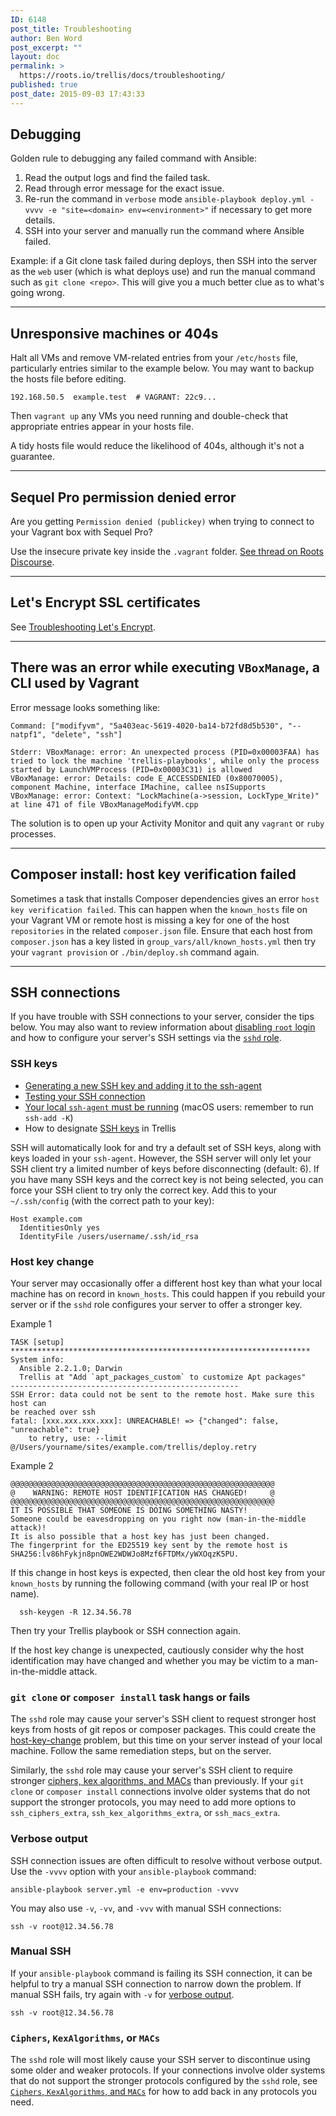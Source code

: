 ```yaml
---
ID: 6148
post_title: Troubleshooting
author: Ben Word
post_excerpt: ""
layout: doc
permalink: >
  https://roots.io/trellis/docs/troubleshooting/
published: true
post_date: 2015-09-03 17:43:33
---
```

## Debugging

Golden rule to debugging any failed command with Ansible:

1. Read the output logs and find the failed task.
2. Read through error message for the exact issue.
3. Re-run the command in `verbose` mode `ansible-playbook deploy.yml -vvvv -e "site=<domain> env=<environment>"` if necessary to get more details.
4. SSH into your server and manually run the command where Ansible failed.

Example: if a Git clone task failed during deploys, then SSH into the server as the `web` user (which is what deploys use) and run the manual command such as `git clone <repo>`. This will give you a much better clue as to what's going wrong.

<hr>

## Unresponsive machines or 404s

Halt all VMs and remove VM-related entries from your `/etc/hosts` file, particularly entries similar to the example below. You may want to backup the hosts file before editing.

```
192.168.50.5  example.test  # VAGRANT: 22c9...
```

Then `vagrant up` any VMs you need running and double-check that appropriate entries appear in your hosts file.

A tidy hosts file would reduce the likelihood of 404s, although it's not a guarantee.

<hr>

## Sequel Pro permission denied error

Are you getting `Permission denied (publickey)` when trying to connect to your Vagrant box with Sequel Pro?

Use the insecure private key inside the `.vagrant` folder. [See thread on Roots Discourse](https://discourse.roots.io/t/sequel-pro-ssh-to-vagrant/4683/26).

<hr>

## Let's Encrypt SSL certificates

See [Troubleshooting Let's Encrypt](https://roots.io/trellis/docs/ssl/#troubleshooting-lets-encrypt).

<hr>

## There was an error while executing `VBoxManage`, a CLI used by Vagrant

Error message looks something like:

```
Command: ["modifyvm", "5a403eac-5619-4020-ba14-b72fd8d5b530", "--natpf1", "delete", "ssh"]

Stderr: VBoxManage: error: An unexpected process (PID=0x00003FAA) has tried to lock the machine 'trellis-playbooks', while only the process started by LaunchVMProcess (PID=0x00003C31) is allowed
VBoxManage: error: Details: code E_ACCESSDENIED (0x80070005), component Machine, interface IMachine, callee nsISupports
VBoxManage: error: Context: "LockMachine(a->session, LockType_Write)" at line 471 of file VBoxManageModifyVM.cpp
```

The solution is to open up your Activity Monitor and quit any `vagrant` or `ruby` processes.

<hr>

## Composer install: host key verification failed

Sometimes a task that installs Composer dependencies gives an error `host key verification failed`. This can happen when the `known_hosts` file on your Vagrant VM or remote host is missing a key for one of the host `repositories` in the related `composer.json` file. Ensure that each host from `composer.json` has a key listed in `group_vars/all/known_hosts.yml` then try your `vagrant provision` or `./bin/deploy.sh` command again.

<hr>

## SSH connections

If you have trouble with SSH connections to your server, consider the tips below. You may also want to review information about [disabling `root` login](https://roots.io/trellis/docs/security/#locking-down-root) and how to configure your server's SSH settings via the [`sshd` role](https://github.com/roots/trellis/tree/master/roles/sshd).

### SSH keys

* [Generating a new SSH key and adding it to the ssh-agent](https://help.github.com/articles/generating-a-new-ssh-key-and-adding-it-to-the-ssh-agent/)
* [Testing your SSH connection](https://help.github.com/articles/testing-your-ssh-connection/)
* [Your local `ssh-agent` must be running](https://developer.github.com/guides/using-ssh-agent-forwarding/#your-local-ssh-agent-must-be-running) (macOS users: remember to run `ssh-add -K`)
* How to designate [SSH keys](https://roots.io/trellis/docs/ssh-keys/) in Trellis

SSH will automatically look for and try a default set of SSH keys, along with keys loaded in your `ssh-agent`. However, the SSH server will only let your SSH client try a limited number of keys before disconnecting (default: 6). If you have many SSH keys and the correct key is not being selected, you can force your SSH client to try only the correct key. Add this to your `~/.ssh/config` (with the correct path to your key):

```
Host example.com
  IdentitiesOnly yes
  IdentityFile /users/username/.ssh/id_rsa
```

### Host key change

Your server may occasionally offer a different host key than what your local machine has on record in `known_hosts`. This could happen if you rebuild your server or if the `sshd` role configures your server to offer a stronger key.

Example 1

```
TASK [setup] *******************************************************************
System info:
  Ansible 2.2.1.0; Darwin
  Trellis at "Add `apt_packages_custom` to customize Apt packages"
---------------------------------------------------
SSH Error: data could not be sent to the remote host. Make sure this host can
be reached over ssh
fatal: [xxx.xxx.xxx.xxx]: UNREACHABLE! => {"changed": false, "unreachable": true}
    to retry, use: --limit @/Users/yourname/sites/example.com/trellis/deploy.retry
```

Example 2

```
@@@@@@@@@@@@@@@@@@@@@@@@@@@@@@@@@@@@@@@@@@@@@@@@@@@@@@@@@@@
@    WARNING: REMOTE HOST IDENTIFICATION HAS CHANGED!     @
@@@@@@@@@@@@@@@@@@@@@@@@@@@@@@@@@@@@@@@@@@@@@@@@@@@@@@@@@@@
IT IS POSSIBLE THAT SOMEONE IS DOING SOMETHING NASTY!
Someone could be eavesdropping on you right now (man-in-the-middle attack)!
It is also possible that a host key has just been changed.
The fingerprint for the ED25519 key sent by the remote host is
SHA256:lv86hFykjn8pnOWE2WDWJo8Mzf6FTDMx/yWXOqzK5PU.
```

If this change in host keys is expected, then clear the old host key from your `known_hosts` by running the following command (with your real IP or host name).

```
  ssh-keygen -R 12.34.56.78
```

Then try your Trellis playbook or SSH connection again.

If the host key change is unexpected, cautiously consider why the host identification may have changed and whether you may be victim to a man-in-the-middle attack.

### `git clone` or `composer install` task hangs or fails

The `sshd` role may cause your server's SSH client to request stronger host keys from hosts of git repos or composer packages. This could create the [host-key-change](#host-key-change) problem, but this time on your server instead of your local machine. Follow the same remediation steps, but on the server.

Similarly, the `sshd` role may cause your server's SSH client to require stronger [ciphers, kex algorithms, and MACs](https://github.com/roots/trellis/tree/master/roles/sshd#ciphers-kexalgorithms-and-macs) than previously. If your `git clone` or `composer install` connections involve older systems that do not support the stronger protocols, you may need to add more options to `ssh_ciphers_extra`, `ssh_kex_algorithms_extra`, or `ssh_macs_extra`.

### Verbose output

SSH connection issues are often difficult to resolve without verbose output. Use the `-vvvv` option with your `ansible-playbook` command:

```
ansible-playbook server.yml -e env=production -vvvv
```

You may also use `-v`, `-vv`, and `-vvv` with manual SSH connections:

```
ssh -v root@12.34.56.78
```

### Manual SSH

If your `ansible-playbook` command is failing its SSH connection, it can be helpful to try a manual SSH connection to narrow down the problem. If manual SSH fails, try again with `-v` for [verbose output](#verbose-output).

```
ssh -v root@12.34.56.78
```

### `Ciphers`, `KexAlgorithms`, or `MACs`

The `sshd` role will most likely cause your SSH server to discontinue using some older and weaker protocols. If your connections involve older systems that do not support the stronger protocols configured by the `sshd` role, see [`Ciphers`, `KexAlgorithms`, and `MACs`](https://github.com/roots/trellis/tree/master/roles/sshd#ciphers-kexalgorithms-and-macs) for how to add back in any protocols you need.